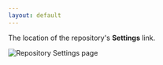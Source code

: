 ```yaml
---
layout: default
---
```


The location of the repository's **Settings** link.

![Repository Settings page](/assets/images/RepoSettings.png)

